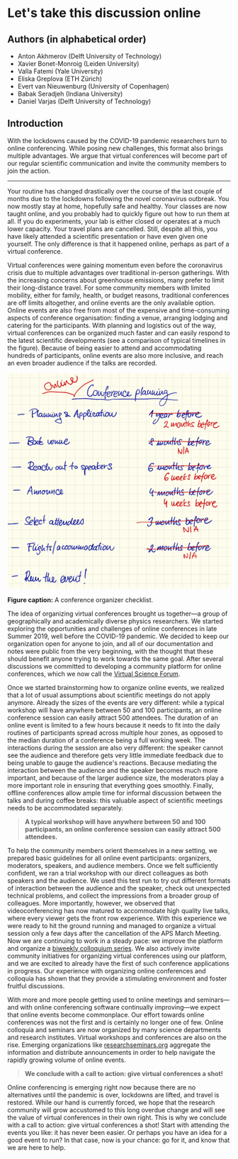 # Let's take this discussion online

## Authors (in alphabetical order)

- Anton Akhmerov (Delft University of Technology)
- Xavier Bonet-Monroig (Leiden University)
- Valla Fatemi (Yale University)
- Eliska Greplova (ETH Zürich)
- Evert van Nieuwenburg (University of Copenhagen)
- Babak Seradjeh (Indiana University)
- Daniel Varjas (Delft University of Technology)

## Introduction

With the lockdowns caused by the COVID-19 pandemic researchers turn to online conferencing. While posing new challenges, this format also brings multiple advantages. We argue that virtual conferences will become part of our regular scientific communication and invite the community members to join the action.

---

<!-- #### COVID lockdown disrupted everyone's work, travel, and likely mean that you attended an online talk. -->

Your routine has changed drastically over the course of the last couple of months due to the lockdowns following the novel coronavirus outbreak.
You now mostly stay at home, hopefully safe and healthy.
Your classes are now taught online, and you probably had to quickly figure out how to run them at all.
If you do experiments, your lab is either closed or operates at a much lower capacity.
Your travel plans are cancelled. Still, despite all this, you have likely attended a scientific presentation or have even given one yourself.
The only difference is that it happened online, perhaps as part of a virtual conference.

<!-- #### Online talks were gaining momentum already before, and for a good reason. -->

Virtual conferences were gaining momentum even before the coronavirus crisis due to multiple advantages over traditional in-person gatherings.
With the increasing concerns about greenhouse emissions, many prefer to limit their long-distance travel.
For some community members with limited mobility, either for family, health, or budget reasons, traditional conferences are off limits altogether, and online events are the only available option.
Online events are also free from most of the expensive and time-consuming aspects of conference organisation: finding a venue, arranging lodging and catering for the participants.
With planning and logistics out of the way, virtual conferences can be organized much faster and can easily respond to the latest scientific developments (see a comparison of typical timelines in the figure).
Because of being easier to attend and accommodating hundreds of participants, online events are also more inclusive, and reach an even broader audience if the talks are recorded.

![](planning_checklist.png)

**Figure caption:** A conference organizer checklist.

<!-- #### We decided to develop online conferences and established VSF. -->

The idea of organizing virtual conferences brought us together—a group of geographically and academically diverse physics researchers.
We started exploring the opportunities and challenges of online conferences in late Summer 2019, well before the COVID-19 pandemic.
We decided to keep our organization open for anyone to join, and all of our documentation and notes were public from the very beginning, with the thought that these should benefit anyone trying to work towards the same goal.
After several discussions we committed to developing a community platform for online conferences, which we now call the [Virtual Science Forum](https://virtualscienceforum.org).

<!-- #### In thinking about online events we had to revisit many assumptions about conferences. -->

Once we started brainstorming how to organize online events, we realized that a lot of usual assumptions about scientific meetings do not apply anymore.
Already the sizes of the events are very different: while a typical workshop will have anywhere between 50 and 100 participants, an online conference session can easily attract 500 attendees.
The duration of an online event is limited to a few hours because it needs to fit into the daily routines of participants spread across multiple hour zones, as opposed to the median duration of a conference being a full working week.
The interactions during the session are also very different: the speaker cannot see the audience and therefore gets very little immediate feedback due to being unable to gauge the audience's reactions.
Because mediating the interaction between the audience and the speaker becomes much more important, and because of the larger audience size, the moderators play a more important role in ensuring that everything goes smoothly.
Finally, offline conferences allow ample time for informal discussion between the talks and during coffee breaks: this valuable aspect of scientific meetings needs to be accommodated separately.

> **A typical workshop will have anywhere between 50 and 100 participants, an online conference session can easily attract 500 attendees.**

<!-- #### We ran a couple of events, and saw that they work well. -->

To help the community members orient themselves in a new setting, we prepared basic guidelines for all online event participants: organizers, moderators, speakers, and audience members.
Once we felt sufficiently confident, we ran a trial workshop with our direct colleagues as both speakers and the audience.
We used this test run to try out different formats of interaction between the audience and the speaker, check out unexpected technical problems, and collect the impressions from a broader group of colleagues.
More importantly, however, we observed that videoconferencing has now matured to accommodate high quality live talks, where every viewer gets the front row experience.
With this experience we were ready to hit the ground running and managed to organize a virtual session only a few days after the cancellation of the APS March Meeting.
Now we are continuing to work in a steady pace: we improve the platform and organize a [biweekly colloquium series](https://virtualscienceforum.org/#/long_range_colloquium).
We also actively invite community initiatives for organizing virtual conferences using our platform, and we are excited to already have the first of such conference applications in progress.
Our experience with organizing online conferences and colloquia has shown that they provide a stimulating environment and foster fruitful discussions.

<!-- #### We are confident that we will see an explosive growth of online events. -->

With more and more people getting used to online meetings and seminars—and with online conferencing software continually improving—we expect that online events become commonplace. 
Our effort towards online conferences was not the first and is certainly no longer one of few.
Online colloquia and seminars are now organized by many science departments and research institutes.
Virtual workshops and conferences are also on the rise.
Emerging organizations like [researchseminars.org](https://researchseminars.org) aggregate the information and distribute announcements in order to help navigate the rapidly growing volume of online events.

<!-- #### You should definitely get involved in the online events, and we are here to help. -->

> **We conclude with a call to action: give virtual conferences a shot!**

Online conferencing is emerging right now because there are no alternatives until the pandemic is over, lockdowns are lifted, and travel is restored.
While our hand is currently forced, we hope that the research community will grow accustomed to this long overdue change and will see the value of virtual conferences in their own right.
This is why we conclude with a call to action: give virtual conferences a shot!
Start with attending the events you like: it has never been easier.
Or perhaps you have an idea for a good event to run?
In that case, now is your chance: go for it, and know that we are here to help.
